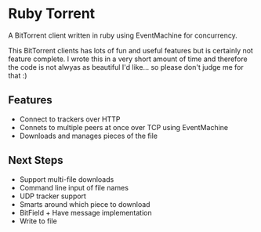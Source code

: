 Ruby Torrent
============

A BitTorrent client written in ruby using EventMachine for concurrency.

This BitTorrent clients has lots of fun and useful features but is certainly not feature complete. I wrote this in a very short amount of time and therefore the code is not alwyas as beautiful I'd like... so please don't judge me for that :)

## Features
* Connect to trackers over HTTP
* Connets to multiple peers at once over TCP using EventMachine
* Downloads and manages pieces of the file

## Next Steps
* Support multi-file downloads
* Command line input of file names
* UDP tracker support
* Smarts around which piece to download
* BitField + Have message implementation
* Write to file

